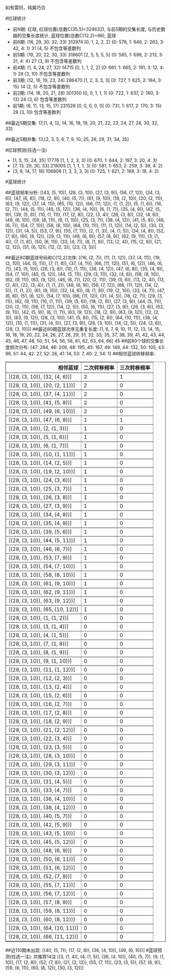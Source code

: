 <!-- 
.. title: 大乐透17059期(2017-05-24)数据分析报告
.. slug: dlott-17059-2017-05-24-report
.. date: 2017-05-25 08:00:00 UTC+08:00
.. tags: Lottery
.. link: 
.. description: 
.. type: text
-->

如有雷同，纯属巧合

<!-- TEASER_END-->

#红球统计

- 前N期: 红球, 红球位置(总数C(35,5)=324632), 与前5期的交集长度, 与历史数据的交集长度统计, 蓝球位置(总数C(12,2)=66), 蓝球
- 前6期: (16, 29, 30, 32, 33) 312974 [0, 1, 2, 2, 2] {0: 576, 1: 646, 2: 263, 3: 42, 4: 1} 31 (4, 5) 不包含等差数列
- 前5期: (19, 20, 22, 30, 33) 318601 [2, 5, 5, 5, 5] {0: 585, 1: 696, 2: 213, 3: 31, 4: 4} 27 (3, 9) 不包含等差数列
- 前4期: (1, 4, 24, 27, 32) 14715 [0, 1, 1, 2, 2] {0: 661, 1: 665, 2: 191, 3: 12, 4: 1} 28 (3, 10) 不包含等差数列
- 前3期: (12, 16, 19, 23, 24) 286470 [1, 2, 3, 3, 3] {0: 727, 1: 625, 2: 164, 3: 15} 14 (2, 5) 不包含等差数列
- 前2期: (14, 18, 20, 21, 28) 301350 [0, 0, 1, 1, 1] {0: 722, 1: 637, 2: 160, 3: 13} 24 (3, 6) 包含等差数列
- 前1期: (8, 11, 13, 15, 17) 231528 [0, 0, 0, 0, 0] {0: 731, 1: 617, 2: 170, 3: 15} 28 (3, 10) 包含等差数列

##最近5期交集:
17,[1, 4, 12, 14, 16, 18, 19, 20, 21, 22, 23, 24, 27, 28, 30, 32, 33]

##最近5期并集:
13,[2, 3, 5, 6, 7, 9, 10, 25, 26, 29, 31, 34, 35]

#红球预测(任选一注)

- [1, 5, 15, 24, 35] 17776 [1, 1, 2, 3, 3] {0: 670, 1: 644, 2: 197, 3: 20, 4: 3}
- [7, 13, 29, 30, 33] 219005 [1, 1, 1, 1, 3] {0: 581, 1: 653, 2: 259, 3: 39, 4: 2}
- [3, 9, 14, 17, 18] 106806 [1, 3, 3, 3, 3] {0: 725, 1: 621, 2: 168, 3: 18, 4: 2}

#蓝球统计

##蓝球频率分析:
[(43, (5, 10)), (28, (3, 10)), (27, (3, 9)), (56, (7, 12)), (24, (3, 6)), (47, (6, 8)), (18, (2, 9)), (40, (5, 7)), (61, (9, 10)), (19, (2, 10)), (20, (2, 11)), (63, (9, 12)), (37, (4, 11)), (65, (10, 12)), (66, (11, 12)), (1, (1, 2)), (5, (1, 6)), (16, (2, 7)), (44, (5, 11)), (45, (5, 12)), (36, (4, 10)), (6, (1, 7)), (35, (4, 9)), (42, (5, 9)), (39, (5, 6)), (10, (1, 11)), (17, (2, 8)), (22, (3, 4)), (26, (3, 8)), (32, (4, 6)), (49, (6, 10)), (59, (8, 11)), (9, (1, 10)), (25, (3, 7)), (38, (4, 12)), (41, (5, 8)), (46, (6, 7)), (54, (7, 10)), (58, (8, 10)), (64, (10, 11)), (11, (1, 12)), (14, (2, 5)), (30, (3, 12)), (31, (4, 5)), (53, (7, 9)), (55, (7, 11)), (2, (1, 3)), (4, (1, 5)), (34, (4, 8)), (52, (7, 8)), (60, (8, 12)), (29, (3, 11)), (48, (6, 9)), (57, (8, 9)), (62, (9, 11)), (3, (1, 4)), (7, (1, 8)), (50, (6, 11)), (33, (4, 7)), (8, (1, 9)), (13, (2, 4)), (15, (2, 6)), (21, (2, 12)), (51, (6, 12)), (12, (2, 3)), (23, (3, 5))]

##最近80期蓝球号码和C(12,2)次序:
 [(16, (2, 7)), (11, (1, 12)), (37, (4, 11)), (19, (2, 10)), (44, (5, 11)), (7, (1, 8)), (37, (4, 11)), (66, (11, 12)), (51, (6, 12)), (46, (6, 7)), (43, (5, 10)), (26, (3, 8)), (10, (1, 11)), (38, (4, 12)), (47, (6, 8)), (35, (4, 9)), (54, (7, 10)), (45, (5, 12)), (44, (5, 11)), (29, (3, 11)), (32, (4, 6)), (58, (8, 10)), (62, (9, 11)), (63, (9, 12)), (46, (6, 7)), (20, (2, 11)), (39, (5, 6)), (13, (2, 4)), (13, (2, 4)), (22, (3, 4)), (1, (1, 2)), (48, (6, 9)), (56, (7, 12)), (66, (11, 12)), (14, (2, 5)), (1, (1, 2)), (61, (9, 10)), (32, (4, 6)), (8, (1, 9)), (19, (2, 10)), (33, (4, 7)), (47, (6, 8)), (51, (6, 12)), (54, (7, 10)), (66, (11, 12)), (31, (4, 5)), (16, (2, 7)), (29, (3, 11)), (62, (9, 11)), (10, (1, 11)), (39, (5, 6)), (18, (2, 9)), (27, (3, 9)), (44, (5, 11)), (20, (2, 11)), (56, (7, 12)), (14, (2, 5)), (50, (6, 11)), (27, (3, 9)), (26, (3, 8)), (62, (9, 11)), (42, (5, 9)), (6, (1, 7)), (63, (9, 12)), (18, (2, 9)), (63, (9, 12)), (12, (2, 3)), (63, (9, 12)), (28, (3, 10)), (41, (5, 8)), (15, (2, 6)), (64, (10, 11)), (38, (4, 12)), (10, (1, 11)), (31, (4, 5)), (27, (3, 9)), (28, (3, 10)), (14, (2, 5)), (24, (3, 6)), (28, (3, 10))]
##最近80期蓝球次序无重复长度:
 [1, 6, 7, 8, 10, 11, 12, 13, 14, 15, 16, 18, 19, 20, 22, 24, 26, 27, 28, 29, 31, 32, 33, 35, 37, 38, 39, 41, 42, 43, 44, 45, 46, 47, 48, 50, 51, 54, 56, 58, 61, 62, 63, 64, 66] 45
##前80个球的交集长度频次分布:
{47: 284, 46: 206, 48: 195, 45: 167, 49: 149, 44: 132, 50: 105, 43: 96, 51: 44, 42: 27, 52: 26, 41: 14, 53: 7, 40: 2, 54: 1}
##相邻蓝球转移频率:
 <table border="1" class="table table-striped dataframe">
  <thead>
    <tr style="text-align: right;">
      <th>相邻蓝球</th>
      <th>二次转移频率</th>
      <th>三次转移频率</th>
    </tr>
  </thead>
  <tbody>
    <tr>
      <td>[(28, (3, 10)), (32, (4, 6))]</td>
      <td>2</td>
      <td>1</td>
    </tr>
    <tr>
      <td>[(28, (3, 10)), (20, (2, 11))]</td>
      <td>2</td>
      <td>0</td>
    </tr>
    <tr>
      <td>[(28, (3, 10)), (37, (4, 11))]</td>
      <td>2</td>
      <td>0</td>
    </tr>
    <tr>
      <td>[(28, (3, 10)), (41, (5, 8))]</td>
      <td>2</td>
      <td>0</td>
    </tr>
    <tr>
      <td>[(28, (3, 10)), (49, (6, 10))]</td>
      <td>2</td>
      <td>0</td>
    </tr>
    <tr>
      <td>[(28, (3, 10)), (47, (6, 8))]</td>
      <td>1</td>
      <td>1</td>
    </tr>
    <tr>
      <td>[(28, (3, 10)), (2, (1, 3))]</td>
      <td>1</td>
      <td>0</td>
    </tr>
    <tr>
      <td>[(28, (3, 10)), (5, (1, 6))]</td>
      <td>1</td>
      <td>0</td>
    </tr>
    <tr>
      <td>[(28, (3, 10)), (6, (1, 7))]</td>
      <td>1</td>
      <td>0</td>
    </tr>
    <tr>
      <td>[(28, (3, 10)), (10, (1, 11))]</td>
      <td>1</td>
      <td>0</td>
    </tr>
    <tr>
      <td>[(28, (3, 10)), (14, (2, 5))]</td>
      <td>1</td>
      <td>0</td>
    </tr>
    <tr>
      <td>[(28, (3, 10)), (19, (2, 10))]</td>
      <td>1</td>
      <td>0</td>
    </tr>
    <tr>
      <td>[(28, (3, 10)), (24, (3, 6))]</td>
      <td>1</td>
      <td>0</td>
    </tr>
    <tr>
      <td>[(28, (3, 10)), (25, (3, 7))]</td>
      <td>1</td>
      <td>0</td>
    </tr>
    <tr>
      <td>[(28, (3, 10)), (26, (3, 8))]</td>
      <td>1</td>
      <td>0</td>
    </tr>
    <tr>
      <td>[(28, (3, 10)), (27, (3, 9))]</td>
      <td>1</td>
      <td>0</td>
    </tr>
    <tr>
      <td>[(28, (3, 10)), (34, (4, 8))]</td>
      <td>1</td>
      <td>0</td>
    </tr>
    <tr>
      <td>[(28, (3, 10)), (35, (4, 9))]</td>
      <td>1</td>
      <td>0</td>
    </tr>
    <tr>
      <td>[(28, (3, 10)), (39, (5, 6))]</td>
      <td>1</td>
      <td>0</td>
    </tr>
    <tr>
      <td>[(28, (3, 10)), (44, (5, 11))]</td>
      <td>1</td>
      <td>0</td>
    </tr>
    <tr>
      <td>[(28, (3, 10)), (46, (6, 7))]</td>
      <td>1</td>
      <td>0</td>
    </tr>
    <tr>
      <td>[(28, (3, 10)), (53, (7, 9))]</td>
      <td>1</td>
      <td>0</td>
    </tr>
    <tr>
      <td>[(28, (3, 10)), (54, (7, 10))]</td>
      <td>1</td>
      <td>0</td>
    </tr>
    <tr>
      <td>[(28, (3, 10)), (58, (8, 10))]</td>
      <td>1</td>
      <td>0</td>
    </tr>
    <tr>
      <td>[(28, (3, 10)), (61, (9, 10))]</td>
      <td>1</td>
      <td>0</td>
    </tr>
    <tr>
      <td>[(28, (3, 10)), (62, (9, 11))]</td>
      <td>1</td>
      <td>0</td>
    </tr>
    <tr>
      <td>[(28, (3, 10)), (63, (9, 12))]</td>
      <td>1</td>
      <td>0</td>
    </tr>
    <tr>
      <td>[(28, (3, 10)), (65, (10, 12))]</td>
      <td>1</td>
      <td>0</td>
    </tr>
    <tr>
      <td>[(28, (3, 10)), (1, (1, 2))]</td>
      <td>0</td>
      <td>0</td>
    </tr>
    <tr>
      <td>[(28, (3, 10)), (3, (1, 4))]</td>
      <td>0</td>
      <td>0</td>
    </tr>
    <tr>
      <td>[(28, (3, 10)), (4, (1, 5))]</td>
      <td>0</td>
      <td>0</td>
    </tr>
    <tr>
      <td>[(28, (3, 10)), (7, (1, 8))]</td>
      <td>0</td>
      <td>0</td>
    </tr>
    <tr>
      <td>[(28, (3, 10)), (8, (1, 9))]</td>
      <td>0</td>
      <td>0</td>
    </tr>
    <tr>
      <td>[(28, (3, 10)), (9, (1, 10))]</td>
      <td>0</td>
      <td>0</td>
    </tr>
    <tr>
      <td>[(28, (3, 10)), (11, (1, 12))]</td>
      <td>0</td>
      <td>0</td>
    </tr>
    <tr>
      <td>[(28, (3, 10)), (12, (2, 3))]</td>
      <td>0</td>
      <td>0</td>
    </tr>
    <tr>
      <td>[(28, (3, 10)), (13, (2, 4))]</td>
      <td>0</td>
      <td>0</td>
    </tr>
    <tr>
      <td>[(28, (3, 10)), (15, (2, 6))]</td>
      <td>0</td>
      <td>0</td>
    </tr>
    <tr>
      <td>[(28, (3, 10)), (16, (2, 7))]</td>
      <td>0</td>
      <td>0</td>
    </tr>
    <tr>
      <td>[(28, (3, 10)), (17, (2, 8))]</td>
      <td>0</td>
      <td>0</td>
    </tr>
    <tr>
      <td>[(28, (3, 10)), (18, (2, 9))]</td>
      <td>0</td>
      <td>0</td>
    </tr>
    <tr>
      <td>[(28, (3, 10)), (21, (2, 12))]</td>
      <td>0</td>
      <td>0</td>
    </tr>
    <tr>
      <td>[(28, (3, 10)), (22, (3, 4))]</td>
      <td>0</td>
      <td>0</td>
    </tr>
    <tr>
      <td>[(28, (3, 10)), (23, (3, 5))]</td>
      <td>0</td>
      <td>0</td>
    </tr>
    <tr>
      <td>[(28, (3, 10)), (28, (3, 10))]</td>
      <td>0</td>
      <td>0</td>
    </tr>
    <tr>
      <td>[(28, (3, 10)), (29, (3, 11))]</td>
      <td>0</td>
      <td>0</td>
    </tr>
    <tr>
      <td>[(28, (3, 10)), (30, (3, 12))]</td>
      <td>0</td>
      <td>0</td>
    </tr>
    <tr>
      <td>[(28, (3, 10)), (31, (4, 5))]</td>
      <td>0</td>
      <td>0</td>
    </tr>
    <tr>
      <td>[(28, (3, 10)), (33, (4, 7))]</td>
      <td>0</td>
      <td>0</td>
    </tr>
    <tr>
      <td>[(28, (3, 10)), (36, (4, 10))]</td>
      <td>0</td>
      <td>0</td>
    </tr>
    <tr>
      <td>[(28, (3, 10)), (38, (4, 12))]</td>
      <td>0</td>
      <td>0</td>
    </tr>
    <tr>
      <td>[(28, (3, 10)), (40, (5, 7))]</td>
      <td>0</td>
      <td>0</td>
    </tr>
    <tr>
      <td>[(28, (3, 10)), (42, (5, 9))]</td>
      <td>0</td>
      <td>0</td>
    </tr>
    <tr>
      <td>[(28, (3, 10)), (43, (5, 10))]</td>
      <td>0</td>
      <td>0</td>
    </tr>
    <tr>
      <td>[(28, (3, 10)), (45, (5, 12))]</td>
      <td>0</td>
      <td>0</td>
    </tr>
    <tr>
      <td>[(28, (3, 10)), (48, (6, 9))]</td>
      <td>0</td>
      <td>0</td>
    </tr>
    <tr>
      <td>[(28, (3, 10)), (50, (6, 11))]</td>
      <td>0</td>
      <td>0</td>
    </tr>
    <tr>
      <td>[(28, (3, 10)), (51, (6, 12))]</td>
      <td>0</td>
      <td>0</td>
    </tr>
    <tr>
      <td>[(28, (3, 10)), (52, (7, 8))]</td>
      <td>0</td>
      <td>0</td>
    </tr>
    <tr>
      <td>[(28, (3, 10)), (55, (7, 11))]</td>
      <td>0</td>
      <td>0</td>
    </tr>
    <tr>
      <td>[(28, (3, 10)), (56, (7, 12))]</td>
      <td>0</td>
      <td>0</td>
    </tr>
    <tr>
      <td>[(28, (3, 10)), (57, (8, 9))]</td>
      <td>0</td>
      <td>0</td>
    </tr>
    <tr>
      <td>[(28, (3, 10)), (59, (8, 11))]</td>
      <td>0</td>
      <td>0</td>
    </tr>
    <tr>
      <td>[(28, (3, 10)), (60, (8, 12))]</td>
      <td>0</td>
      <td>0</td>
    </tr>
    <tr>
      <td>[(28, (3, 10)), (64, (10, 11))]</td>
      <td>0</td>
      <td>0</td>
    </tr>
    <tr>
      <td>[(28, (3, 10)), (66, (11, 12))]</td>
      <td>0</td>
      <td>0</td>
    </tr>
  </tbody>
</table>
##近110期未出现:
 [(40, (5, 7)), (17, (2, 8)), (36, (4, 10)), (49, (6, 10))]
#蓝球预测(任选一注):
共推荐14注
 [(3, (1, 4)), (4, (1, 5)), (36, (4, 10)), (40, (5, 7)), (9, (1, 10)), (17, (2, 8)), (52, (7, 8)), (21, (2, 12)), (55, (7, 11)), (23, (3, 5)), (57, (8, 9)), (59, (8, 11)), (60, (8, 12)), (30, (3, 12))]

